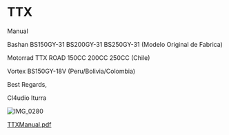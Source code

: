 # TTX
Manual 

Bashan BS150GY-31 BS200GY-31 BS250GY-31 (Modelo Original de Fabrica)

Motorrad TTX ROAD 150CC 200CC 250CC  (Chile)

Vortex BS150GY-18V (Peru/Bolivia/Colombia)

Best Regards, 

Cl4udio Iturra

![IMG_0280](TTX.png)

 [TTXManual.pdf](TTXManual.pdf) 
